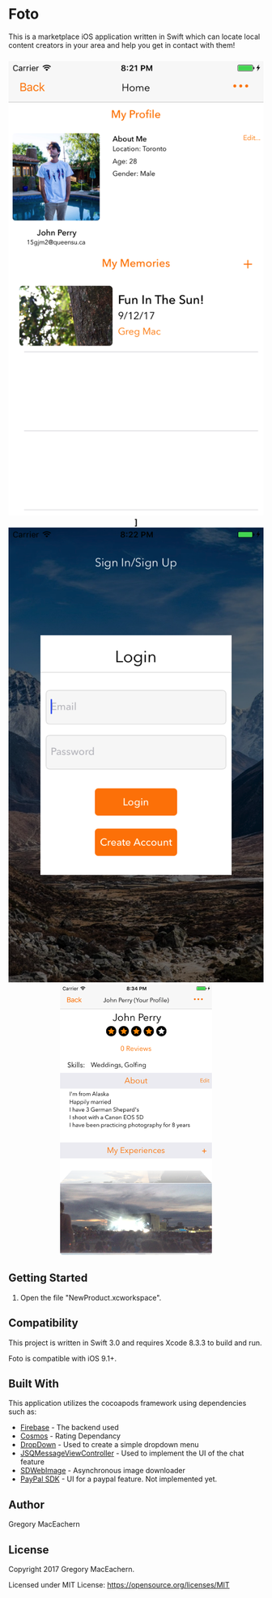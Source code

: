 # Foto
This is a marketplace iOS application written in Swift which can locate local content creators in your area and help you get in contact with them! 
<h3 align="center">
<img src="Screenshot1.png" alt="Screenshot of the User Profile Page" />]
<img src="Screenshot2.png" alt="Screenshot of the Login Page" />
<img src="Screenshot3.png" width="300" height="534" alt="Screenshot of the Artist Profile" />
</h3>

## Getting Started

1. Open the file "NewProduct.xcworkspace".


## Compatibility

This project is written in Swift 3.0 and requires Xcode 8.3.3 to build and run.

Foto is compatible with iOS 9.1+.

## Built With

This application utilizes the cocoapods framework using dependencies such as:

* [Firebase](https://cocoapods.org/?q=firebase) - The backend used
* [Cosmos](https://github.com/evgenyneu/Cosmos) - Rating Dependancy
* [DropDown](https://github.com/AssistoLab/DropDown) - Used to create a simple dropdown menu
* [JSQMessageViewController](https://github.com/jessesquires/JSQMessagesViewController) - Used to implement the UI of the chat feature
* [SDWebImage](https://github.com/rs/SDWebImage) - Asynchronous image downloader
* [PayPal SDK](https://github.com/paypal/PayPal-iOS-SDK) - UI for a paypal feature. Not implemented yet.

## Author

Gregory MacEachern

## License

Copyright 2017 Gregory MacEachern.

Licensed under MIT License: https://opensource.org/licenses/MIT
